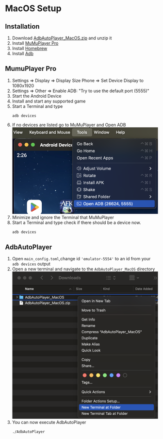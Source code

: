 # MacOS Setup

## Installation
1. Download [AdbAutoPlayer_MacOS.zip](https://github.com/yulesxoxo/AdbAutoPlayer/releases/latest) and unzip it
2. Install [MuMuPlayer Pro](https://www.mumuplayer.com/mac/)
3. Install [Homebrew](https://brew.sh/)
4. Install [Adb](https://formulae.brew.sh/cask/android-platform-tools)

## MumuPlayer Pro
1. Settings => Display => Display Size Phone => Set Device Display to 1080x1920
2. Settings => Other => Enable ADB: "Try to use the default port (5555)"
3. Start the Android Device
4. Install and start any supported game
5. Start a Terminal and type
    ```shell
    adb devices
    ```
6. If no devices are listed go to MuMuPlayer and Open ADB
    ![mumu_player_open_adb.png](images/mumu_player_open_adb.png)
7. Minimize and ignore the Terminal that MuMuPlayer
8. Start a Terminal and type check if there should be a device now.
    ```shell
    adb devices
    ```

## AdbAutoPlayer
1. Open `main_config.toml`,change id `'emulator-5554'` to an id from your `adb devices` output
2. Open a new terminal and navigate to the `AdbAutoPlayer_MacOS` directory
   ![new_terminal_at_folder.png](images/new_terminal_at_folder.png)
3. You can now execute AdbAutoPlayer
    ```shell
    ./AdbAutoPlayer
    ```
